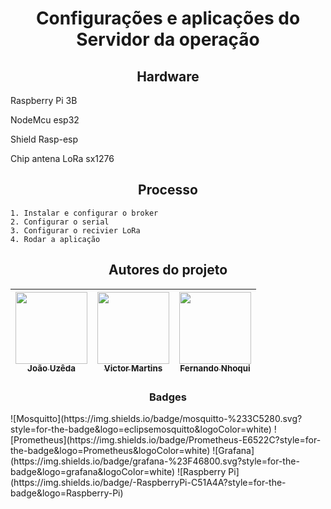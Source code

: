 <h1 align="center"> Configurações e aplicações do Servidor da operação </h1>

<h2 align="center"> Hardware </h2>
  
<p aling = "center">   Raspberry Pi 3B<br/> 
<p aling = "center"> NodeMcu esp32<br/>
<p aling = "center"> Shield Rasp-esp<br/>
<p aling = "center"> Chip antena LoRa sx1276<br/>
</p>

<h2 align="center"> Processo </h2>

    1. Instalar e configurar o broker
    2. Configurar o serial
    3. Configurar o recivier LoRa
    4. Rodar a aplicação 

<h2 align="center"> Autores do projeto</h2>

| [<img loading="lazy" src="https://avatars.githubusercontent.com/u/55409817?v=4" width=115><br><sub>João Uzêda</sub>](https://github.com/joaouzeda) |  [<img loading="lazy" src="https://avatars.githubusercontent.com/u/162138511?v=4" width=115><br><sub>Victor Martins</sub>](https://github.com/victorMartins2024) |  [<img loading="lazy" src="https://avatars.githubusercontent.com/u/167223272?v=4" width=115><br><sub>Fernando Nhoqui</sub>](https://github.com/FernandoNhoqui) |
| :---: | :---: | :---: |

<h3 align="center"> Badges </h3>
![Mosquitto](https://img.shields.io/badge/mosquitto-%233C5280.svg?style=for-the-badge&logo=eclipsemosquitto&logoColor=white)
![Prometheus](https://img.shields.io/badge/Prometheus-E6522C?style=for-the-badge&logo=Prometheus&logoColor=white)
![Grafana](https://img.shields.io/badge/grafana-%23F46800.svg?style=for-the-badge&logo=grafana&logoColor=white)
![Raspberry Pi](https://img.shields.io/badge/-RaspberryPi-C51A4A?style=for-the-badge&logo=Raspberry-Pi)